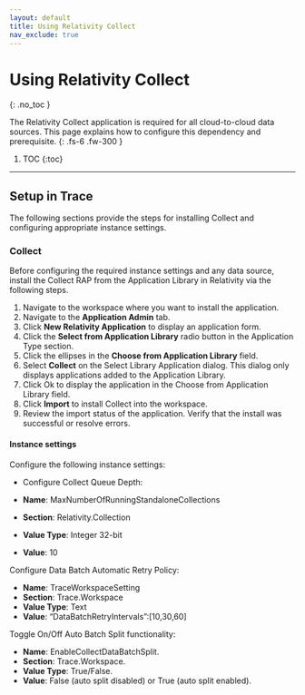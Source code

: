 ```yaml
---
layout: default
title: Using Relativity Collect
nav_exclude: true
---
```


# Using Relativity Collect
{: .no_toc }

The Relativity Collect application is required for all cloud-to-cloud data sources. This page explains how to configure this dependency and prerequisite.
{: .fs-6 .fw-300 }

1. TOC
{:toc}

---

## Setup in Trace

The following sections provide the steps for installing Collect and configuring appropriate instance settings.

### Collect

Before configuring the required instance settings and any data source, install the Collect RAP from the Application Library in Relativity via the following steps.

1. Navigate to the workspace where you want to install the application.
2. Navigate to the **Application Admin** tab.
3. Click **New Relativity Application** to display an application form.
4. Click the **Select from Application Library** radio button in the Application Type section.
5. Click the ellipses in the **Choose from Application Library** field.
6. Select **Collect** on the Select Library Application dialog. This dialog only displays applications added to the Application Library. 
7. Click Ok to display the application in the Choose from Application Library field.
8. Click **Import** to install Collect into the workspace.
9. Review the import status of the application. Verify that the install was successful or resolve errors.

#### Instance settings

Configure the following instance settings: 

- Configure Collect Queue Depth: 

- **Name**: MaxNumberOfRunningStandaloneCollections 
- **Section**: Relativity.Collection 
- **Value Type**: Integer 32-bit 
- **Value**: 10 

Configure Data Batch Automatic Retry Policy: 

- **Name**: TraceWorkspaceSetting 
- **Section**: Trace.Workspace 
- **Value Type**: Text 
- **Value**: “DataBatchRetryIntervals”:[10,30,60] 

Toggle On/Off Auto Batch Split functionality: 

- **Name**: EnableCollectDataBatchSplit. 
- **Section**: Trace.Workspace. 
- **Value Type**: True/False. 
- **Value**: False (auto split disabled) or True (auto split enabled). 